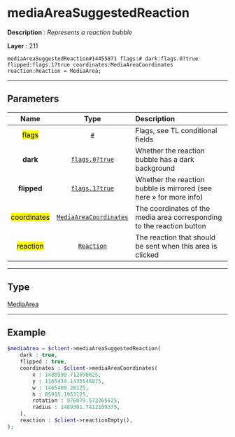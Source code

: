 # mediaAreaSuggestedReaction

**Description** : *Represents a reaction bubble*

**Layer** : 211

```tl
mediaAreaSuggestedReaction#14455871 flags:# dark:flags.0?true flipped:flags.1?true coordinates:MediaAreaCoordinates reaction:Reaction = MediaArea;
```

---

## Parameters

| Name | Type | Description |
| :---: | :---: | :--- |
| <mark>flags</mark> | [`#`](type/#) | Flags, see TL conditional fields |
| **dark** | [`flags.0?true`](type/true) | Whether the reaction bubble has a dark background |
| **flipped** | [`flags.1?true`](type/true) | Whether the reaction bubble is mirrored (see here » for more info) |
| <mark>coordinates</mark> | [`MediaAreaCoordinates`](type/MediaAreaCoordinates) | The coordinates of the media area corresponding to the reaction button |
| <mark>reaction</mark> | [`Reaction`](type/Reaction) | The reaction that should be sent when this area is clicked |

---

## Type

[MediaArea](type/MediaArea)

---

## Example

```php
$mediaArea = $client->mediaAreaSuggestedReaction(
	dark : true,
	flipped : true,
	coordinates : $client->mediaAreaCoordinates(
		x : 1488999.712890625,
		y : 1165434.1435546875,
		w : 1465489.28125,
		h : 85915.1953125,
		rotation : 976079.572265625,
		radius : 1489301.7412109375,
	),
	reaction : $client->reactionEmpty(),
);
```